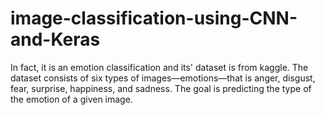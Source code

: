 # image-classification-using-CNN-and-Keras
In fact, it is an emotion classification and its' dataset is from kaggle. The dataset consists of six types of images—emotions—that is anger, disgust, fear, surprise, happiness, and sadness. The goal is predicting the type of the emotion of a given image.
